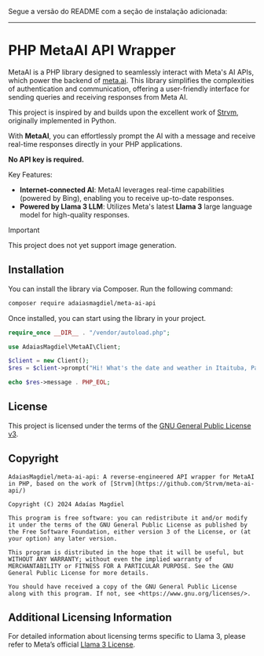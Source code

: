 Segue a versão do README com a seção de instalação adicionada:

---

# PHP MetaAI API Wrapper

MetaAI is a PHP library designed to seamlessly interact with Meta's AI APIs, which power the backend of [meta.ai](https://www.meta.ai/). This library simplifies the complexities of authentication and communication, offering a user-friendly interface for sending queries and receiving responses from Meta AI.

This project is inspired by and builds upon the excellent work of [Strvm](https://github.com/Strvm/meta-ai-api/), originally implemented in Python.

With **MetaAI**, you can effortlessly prompt the AI with a message and receive real-time responses directly in your PHP applications.

**No API key is required.**

Key Features:
 - **Internet-connected AI**: MetaAI leverages real-time capabilities (powered by Bing), enabling you to receive up-to-date responses.
 - **Powered by Llama 3 LLM**: Utilizes Meta's latest **Llama 3** large language model for high-quality responses.

> [!IMPORTANT]
> This project does not yet support image generation.

## Installation

You can install the library via Composer. Run the following command:

```bash
composer require adaiasmagdiel/meta-ai-api
```

Once installed, you can start using the library in your project.

```php
require_once __DIR__ . "/vendor/autoload.php";

use AdaiasMagdiel\MetaAI\Client;

$client = new Client();
$res = $client->prompt("Hi! What's the date and weather in Itaituba, Pará, today?");

echo $res->message . PHP_EOL;
```

## License

This project is licensed under the terms of the [GNU General Public License v3](LICENSE).

## Copyright

```
AdaiasMagdiel/meta-ai-api: A reverse-engineered API wrapper for MetaAI in PHP, based on the work of [Strvm](https://github.com/Strvm/meta-ai-api/)

Copyright (C) 2024 Adaías Magdiel

This program is free software: you can redistribute it and/or modify it under the terms of the GNU General Public License as published by the Free Software Foundation, either version 3 of the License, or (at your option) any later version.

This program is distributed in the hope that it will be useful, but WITHOUT ANY WARRANTY; without even the implied warranty of MERCHANTABILITY or FITNESS FOR A PARTICULAR PURPOSE. See the GNU General Public License for more details.

You should have received a copy of the GNU General Public License along with this program. If not, see <https://www.gnu.org/licenses/>.
```

## Additional Licensing Information

For detailed information about licensing terms specific to Llama 3, please refer to Meta’s official [Llama 3 License](https://www.llama.com/llama3/license/). 
